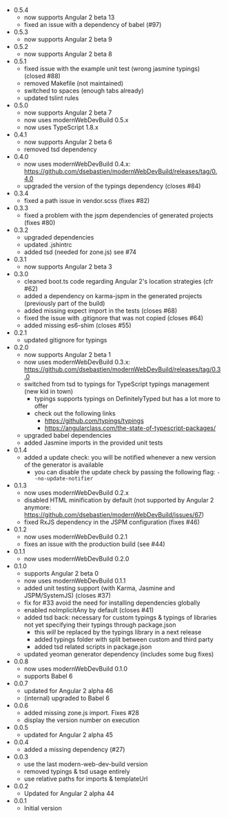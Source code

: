 * 0.5.4
  * now supports Angular 2 beta 13
  * fixed an issue with a dependency of babel (#97)
* 0.5.3
  * now supports Angular 2 beta 9
* 0.5.2
  * now supports Angular 2 beta 8
* 0.5.1
  * fixed issue with the example unit test (wrong jasmine typings) (closed #88)
  * removed Makefile (not maintained)
  * switched to spaces (enough tabs already)
  * updated tslint rules
* 0.5.0
  * now supports Angular 2 beta 7
  * now uses modernWebDevBuild 0.5.x
  * now uses TypeScript 1.8.x
* 0.4.1
  * now supports Angular 2 beta 6
  * removed tsd dependency
* 0.4.0
  * now uses modernWebDevBuild 0.4.x: https://github.com/dsebastien/modernWebDevBuild/releases/tag/0.4.0
  * upgraded the version of the typings dependency (closes #84)
* 0.3.4
  * fixed a path issue in vendor.scss (fixes #82)
* 0.3.3
  * fixed a problem with the jspm dependencies of generated projects (fixes #80)
* 0.3.2
  * upgraded dependencies
  * updated .jshintrc
  * added tsd (needed for zone.js) see #74
* 0.3.1
  * now supports Angular 2 beta 3
* 0.3.0
  * cleaned boot.ts code regarding Angular 2's location strategies (cfr #62)
  * added a dependency on karma-jspm in the generated projects (previously part of the build)
  * added missing expect import in the tests (closes #68)
  * fixed the issue with .gitignore that was not copied (closes #64)
  * added missing es6-shim (closes #55)
* 0.2.1
  * updated gitignore for typings
* 0.2.0
  * now supports Angular 2 beta 1
  * now uses modernWebDevBuild 0.3.x: https://github.com/dsebastien/modernWebDevBuild/releases/tag/0.3.0
  * switched from tsd to typings for TypeScript typings management (new kid in town)
	* typings supports typings on DefinitelyTyped but has a lot more to offer
	* check out the following links
	  * https://github.com/typings/typings
	  * https://angularclass.com/the-state-of-typescript-packages/
  * upgraded babel dependencies
  * added Jasmine imports in the provided unit tests
* 0.1.4
  * added a update check: you will be notified whenever a new version of the generator is available
	* you can disable the update check by passing the following flag: `--no-update-notifier`
* 0.1.3
  * now uses modernWebDevBuild 0.2.x
  * disabled HTML minification by default (not supported by Angular 2 anymore: https://github.com/dsebastien/modernWebDevBuild/issues/67)
  * fixed RxJS dependency in the JSPM configuration (fixes #46)
* 0.1.2
  * now uses modernWebDevBuild 0.2.1
  * fixes an issue with the production build (see #44)
* 0.1.1
  * now uses modernWebDevBuild 0.2.0
* 0.1.0
  * supports Angular 2 beta 0
  * now uses modernWebDevBuild 0.1.1
  * added unit testing support (with Karma, Jasmine and JSPM/SystemJS) (closes #37)
  * fix for #33 avoid the need for installing dependencies globally
  * enabled noImplicitAny by default (closes #41)
  * added tsd back: necessary for custom typings & typings of libraries not yet specifying their typings through package.json
	* this _will_ be replaced by the typings library in a next release
	* added typings folder with split between custom and third party
	* added tsd related scripts in package.json
  * updated yeoman generator dependency (includes some bug fixes)
* 0.0.8
  * now uses modernWebDevBuild 0.1.0
  * supports Babel 6
* 0.0.7
  * updated for Angular 2 alpha 46
  * (internal) upgraded to Babel 6
* 0.0.6
  * added missing zone.js import. Fixes #28
  * display the version number on execution
* 0.0.5
  * updated for Angular 2 alpha 45
* 0.0.4
  * added a missing dependency (#27)
* 0.0.3
  * use the last modern-web-dev-build version
  * removed typings & tsd usage entirely
  * use relative paths for imports & templateUrl
* 0.0.2
  * Updated for Angular 2 alpha 44
* 0.0.1
  * Initial version
